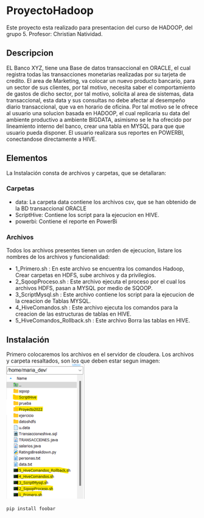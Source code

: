 # ProyectoHadoop

Este proyecto esta realizado para presentacion del curso de HADOOP, del grupo 5.
Profesor: Christian Natividad.
## Descripcion
EL Banco XYZ, tiene una Base de datos transaccional en ORACLE, el cual registra todas las transacciones monetarias realizadas por su tarjeta de credito.
El area de Marketing, va colocar un nuevo producto bancario, para un sector de sus clientes, por tal motivo, necesita saber el comportamiento de gastos de dicho sector, por tal motivo, solicita al area de sistemas, data transaccional, esta data y sus consultas no debe afectar al desempeño diario transaccional, que va en horario de oficina.
Por tal motivo se le ofrece al usuario una solucion basada en HADOOP, el cual replicaria su data del ambiente productivo a ambiente BIGDATA, asimismo se le ha ofrecido por lineamiento interno del banco, crear una tabla en MYSQL para que que usuario pueda disponer.
El usuario realizara sus reportes en POWERBI, conectandose directamente a HIVE.

## Elementos
La Instalación consta de archivos y carpetas, que se detallaran:
### Carpetas
- data: La carpeta data contiene los archivos csv, que se han obtenido de la BD transaccional ORACLE
- ScriptHive: Contiene los script para la ejecucion en HIVE.
- powerbi: Contiene el reporte en PowerBi

### Archivos
Todos los archivos presentes tienen un orden de ejecucion, listare los nombres de los archivos y funcionalidad:

- 1_Primero.sh : En este archivo se encuentra los comandos Hadoop, Crear carpetas en HDFS, sube archivos y da privilegios.
- 2_SqoopProceso.sh : Este archivo ejecuta el proceso por el cual los archivos HDFS, pasan a MYSQL por medio de SQOOP.
- 3_ScriptMysql.sh : Este archivo contiene los script para la ejecucion de la creacion de Tablas MYSQL.
- 4_HiveComandos.sh : Este archivo ejecuta los comandos para la creacion de las estructuras de tablas en HIVE.
- 5_HiveComandos_Rollback.sh : Este archivo Borra las tablas en HIVE.

## Instalación
Primero colocaremos los archivos en el servidor de cloudera.
Los archivos y carpeta resaltados, son los que deben estar segun imagen:
![Ruta de archivos en cloudera](images/p2.png)
```bash
pip install foobar
```
